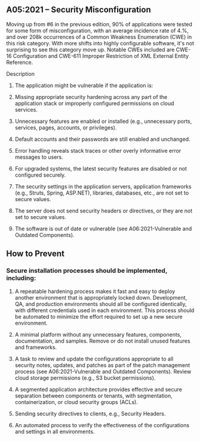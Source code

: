 ## A05:2021 – Security Misconfiguration
Moving up from #6 in the previous edition, 90% of applications were tested for some form of misconfiguration, with an average incidence rate of 4.%, and over 208k occurrences of a Common Weakness Enumeration (CWE) in this risk category. With more shifts into highly configurable software, it's not surprising to see this category move up. Notable CWEs included are CWE-16 Configuration and CWE-611 Improper Restriction of XML External Entity Reference.

Description
1.  The application might be vulnerable if the application is:

2.  Missing appropriate security hardening across any part of the application stack or improperly configured permissions on cloud services.

3.  Unnecessary features are enabled or installed (e.g., unnecessary ports, services, pages, accounts, or privileges).

4.  Default accounts and their passwords are still enabled and unchanged.

5.  Error handling reveals stack traces or other overly informative error messages to users.

6.  For upgraded systems, the latest security features are disabled or not configured securely.

7.  The security settings in the application servers, application frameworks (e.g., Struts, Spring, ASP.NET), libraries, databases, etc., are not set to secure values.

8.  The server does not send security headers or directives, or they are not set to secure values.

9.  The software is out of date or vulnerable (see A06:2021-Vulnerable and Outdated Components).

## How to Prevent
### Secure installation processes should be implemented, including:

1.  A repeatable hardening process makes it fast and easy to deploy another environment that is appropriately locked down. Development, QA, and production environments should all be configured identically, with different credentials used in each environment. This process should be automated to minimize the effort required to set up a new secure environment.

2.  A minimal platform without any unnecessary features, components, documentation, and samples. Remove or do not install unused features and frameworks.

3.  A task to review and update the configurations appropriate to all security notes, updates, and patches as part of the patch management process (see A06:2021-Vulnerable and Outdated Components). Review cloud storage permissions (e.g., S3 bucket permissions).

   4. A segmented application architecture provides effective and secure separation between components or tenants, with segmentation, containerization, or cloud security groups (ACLs).

5.  Sending security directives to clients, e.g., Security Headers.

6. An automated process to verify the effectiveness of the configurations and settings in all environments.